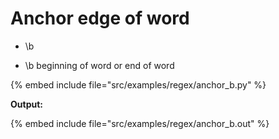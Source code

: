 # Anchor edge of word

* \b

* \b beginning of word or end of word

{% embed include file="src/examples/regex/anchor_b.py" %}

**Output:**

{% embed include file="src/examples/regex/anchor_b.out" %}



